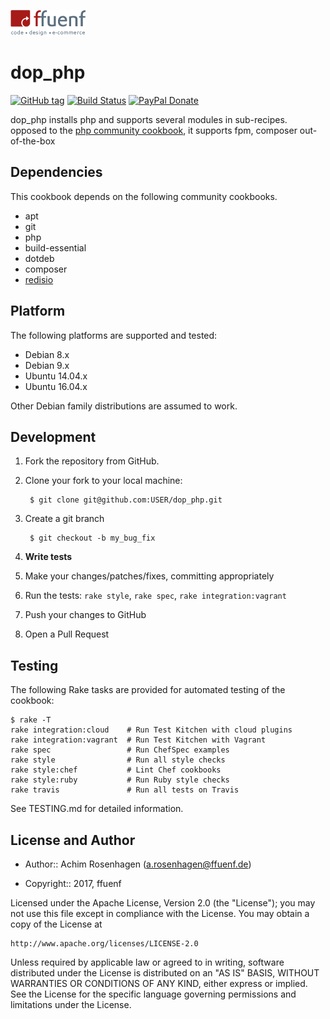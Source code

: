<a href="http://www.ffuenf.de" title="ffuenf - code • design • e-commerce"><img src="https://github.com/ffuenf/Ffuenf_Common/blob/master/skin/adminhtml/default/default/ffuenf/ffuenf.png" alt="ffuenf - code • design • e-commerce" /></a>

dop_php
========
[![GitHub tag](https://img.shields.io/github/tag/ffuenf/dop_php.svg)](https://github.com/ffuenf/dop_php)
[![Build Status](https://img.shields.io/travis/ffuenf/chef-automysqlbackup.svg)](https://travis-ci.org/ffuenf/dop_php)
[![PayPal Donate](https://img.shields.io/badge/paypal-donate-blue.svg)](https://www.paypal.com/cgi-bin/webscr?cmd=_s-xclick&hosted_button_id=J2PQS2WLT2Y8W&item_name=Chef%3a%20dop_php&item_number=dop_php&currency_code=EUR)

dop_php installs php and supports several modules in sub-recipes.
opposed to the [php community cookbook](https://github.com/opscode-cookbooks/php), it supports fpm, composer out-of-the-box


Dependencies
------------

This cookbook depends on the following community cookbooks.

* apt
* git
* php
* build-essential
* dotdeb
* composer
* [redisio](https://github.com/brianbianco/redisio)

Platform
--------

The following platforms are supported and tested:

* Debian 8.x
* Debian 9.x
* Ubuntu 14.04.x
* Ubuntu 16.04.x

Other Debian family distributions are assumed to work.

Development
-----------
1. Fork the repository from GitHub.
2. Clone your fork to your local machine:

        $ git clone git@github.com:USER/dop_php.git

3. Create a git branch

        $ git checkout -b my_bug_fix

4. **Write tests**
5. Make your changes/patches/fixes, committing appropriately
6. Run the tests: `rake style`, `rake spec`, `rake integration:vagrant`
7. Push your changes to GitHub
8. Open a Pull Request

Testing
-------

The following Rake tasks are provided for automated testing of the cookbook:

```
$ rake -T
rake integration:cloud    # Run Test Kitchen with cloud plugins
rake integration:vagrant  # Run Test Kitchen with Vagrant
rake spec                 # Run ChefSpec examples
rake style                # Run all style checks
rake style:chef           # Lint Chef cookbooks
rake style:ruby           # Run Ruby style checks
rake travis               # Run all tests on Travis
```
See TESTING.md for detailed information.

License and Author
------------------

- Author:: Achim Rosenhagen (<a.rosenhagen@ffuenf.de>)

- Copyright:: 2017, ffuenf

Licensed under the Apache License, Version 2.0 (the "License");
you may not use this file except in compliance with the License.
You may obtain a copy of the License at

    http://www.apache.org/licenses/LICENSE-2.0

Unless required by applicable law or agreed to in writing, software
distributed under the License is distributed on an "AS IS" BASIS,
WITHOUT WARRANTIES OR CONDITIONS OF ANY KIND, either express or implied.
See the License for the specific language governing permissions and
limitations under the License.
